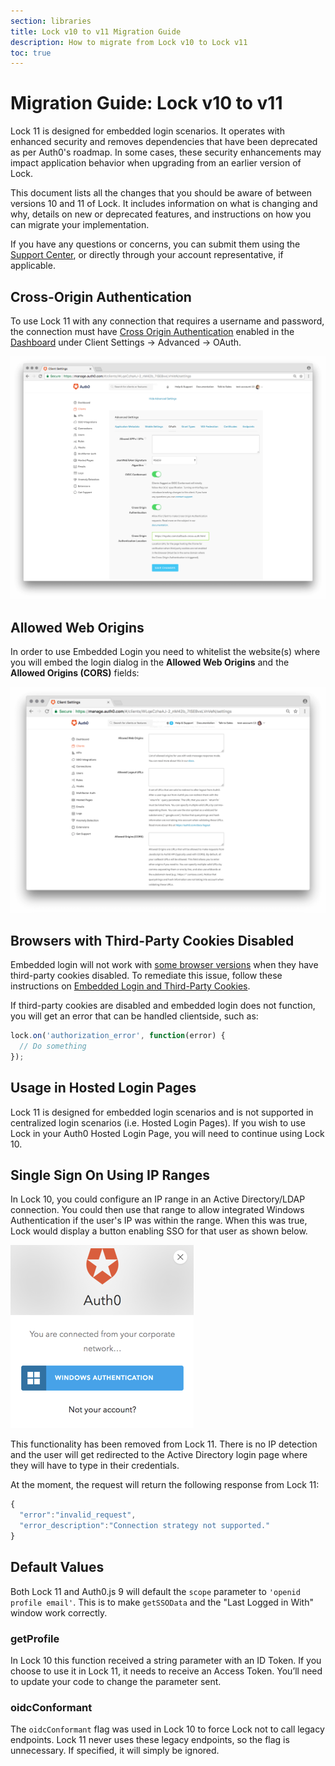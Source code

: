 ```yaml
---
section: libraries
title: Lock v10 to v11 Migration Guide
description: How to migrate from Lock v10 to Lock v11
toc: true
---
```

# Migration Guide: Lock v10 to v11

Lock 11 is designed for embedded login scenarios. It operates with enhanced security and removes dependencies that have been deprecated as per Auth0's roadmap. In some cases, these security enhancements may impact application behavior when upgrading from an earlier version of Lock. 

This document lists all the changes that you should be aware of between versions 10 and 11 of Lock. It includes information on what is changing and why, details on new or deprecated features, and instructions on how you can migrate your implementation.

If you have any questions or concerns, you can submit them using the [Support Center](${env.DOMAIN_URL_SUPPORT}), or directly through your account representative, if applicable. 

## Cross-Origin Authentication

To use Lock 11 with any connection that requires a username and password, the connection must have [Cross Origin Authentication](/cross-origin-authentication) enabled in the [Dashboard](${manage_url}) under Client Settings -> Advanced -> OAuth.

![Cross-Origin Authentication Setting](/media/articles/cross-origin-authentication/cross-origin-settings.png)

## Allowed Web Origins

In order to use Embedded Login you need to whitelist the website(s) where you will embed the login dialog in the  **Allowed Web Origins** and the **Allowed Origins (CORS)** fields:

![Allowed Web Origins](/media/articles/libraries/lock/allowed-origins.png)

## Browsers with Third-Party Cookies Disabled

Embedded login will not work with [some browser versions](/cross-origin-authentication#browser-testing-matrix) when they have third-party cookies disabled. To remediate this issue, follow these instructions on [Embedded Login and Third-Party Cookies](/cross-origin-authentication#create-a-cross-origin-fallback-page).

If third-party cookies are disabled and embedded login does not function, you will get an error that can be handled clientside, such as:

```js
lock.on('authorization_error', function(error) {
  // Do something
});
```

## Usage in Hosted Login Pages

Lock 11 is designed for embedded login scenarios and is not supported in centralized login scenarios (i.e. Hosted Login Pages). If you wish to use Lock in your Auth0 Hosted Login Page, you will need to continue using Lock 10.

## Single Sign On Using IP Ranges

In Lock 10, you could configure an IP range in an Active Directory/LDAP connection. You could then use that range to allow integrated Windows Authentication if the user's IP was within the range. When this was true, Lock would display a button enabling SSO for that user as shown below.

![SSO With Lock 10 and Windows IP Ranges](/media/articles/libraries/lock/lock-11-windows-authentication.png)

This functionality has been removed from Lock 11. There is no IP detection and the user will get redirected to the Active Directory login page where they will have to type in their credentials.

At the moment, the request will return the following response from Lock 11:

```js
{
  "error":"invalid_request",
  "error_description":"Connection strategy not supported."
}
```

## Default Values

Both Lock 11 and Auth0.js 9 will default the `scope` parameter to `'openid profile email'`. This is to make `getSSOData` and the "Last Logged in With" window work correctly.

### getProfile

In Lock 10 this function received a string parameter with an ID Token. If you choose to use it in Lock 11, it needs to receive an Access Token. You’ll need to update your code to change the parameter sent.

### oidcConformant

The `oidcConformant` flag was used in Lock 10 to force Lock not to call legacy endpoints. Lock 11 never uses these legacy endpoints, so the flag is unnecessary. If specified, it will simply be ignored.

